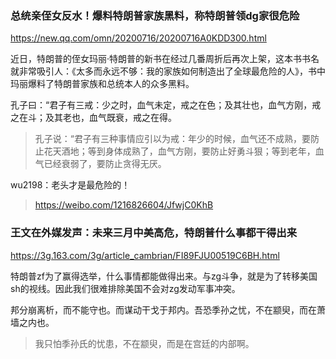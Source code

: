 ### 总统亲侄女反水！爆料特朗普家族黑料，称特朗普领dg家很危险
https://new.qq.com/omn/20200716/20200716A0KDD300.html

近日，特朗普的侄女玛丽·特朗普的新书在经过几番周折后再次上架，这本书书名就非常吸引人：《太多而永远不够：我的家族如何制造出了全球最危险的人》，书中玛丽爆料了特朗普家族和总统本人的众多黑料。

孔子曰：“君子有三戒：少之时，血气未定，戒之在色；及其壮也，血气方刚，戒之在斗；及其老也，血气既衰，戒之在得。
>孔子说：“君子有三种事情应引以为戒：年少的时候，血气还不成熟，要防止花天酒地；等到身体成熟了，血气方刚，要防止好勇斗狠；等到老年，血气已经衰弱了，要防止贪得无厌。

wu2198：老头才是最危险的！
>https://weibo.com/1216826604/JfwjC0KhB

### 王文在外媒发声：未来三月中美高危，特朗普什么事都干得出来
https://3g.163.com/3g/article_cambrian/FI89FJU00519C6BH.html

特朗普zf为了赢得选举，什么事情都能做得出来。与zg斗争，就是为了转移美国sh的视线。因此我们很难排除美国不会对zg发动军事冲突。

邦分崩离析，而不能守也。而谋动干戈于邦内。吾恐季孙之忧，不在颛臾，而在萧墙之内也。
>我只怕季孙氏的忧患，不在颛臾，而是在宫廷的内部啊。
